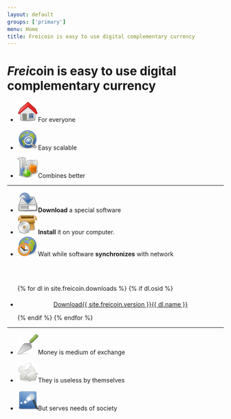 ```yaml
---
layout: default
groups: ['primary']
menu: Home
title: Freicoin is easy to use digital complementary currency
---
```


<h1 class="main"><i>Frei</i><b>coin</b> is easy to use digital complementary currency</h1>

<div class="row">
  <div class="span4">
    <ul class="big_icons">
      <li><img src="/static/images/main/everyone.png" />For everyone</li>
    </ul>
  </div>
  <div class="span4">
    <ul class="big_icons">
      <li><img src="/static/images/main/scalable.png" />Easy scalable</li>
    </ul>
  </div>
  <div class="span4">
    <ul class="big_icons">
      <li><img src="/static/images/main/combines.png" />Combines better</li>
    </ul>
  </div>
</div>

<hr/>

<div class="row">
  <div class="span8">
    <ul class="big_icons">
      <li><img src="/static/images/main/download.png" /><b>Download</b> a special software</li>
      <li><img src="/static/images/main/install.png" /><b>Install</b> it on your computer.</li>
      <li><img src="/static/images/main/synchronize.png" />Wait while software <b>synchronizes</b> with network</li>
    </ul>
  </div>
  <div class="span4" style="padding-top:35px;">
    <ul id="download-list" class="nostyle">
{% for dl in site.freicoin.downloads %}
  {% if dl.osid %}
      <li id="{{ dl.osid }}" style="display:{% if dl.osid == 'Unknown' %}block{% else %}none{% endif %};">
<p style="margin-top:20px;text-align:center;"><a class="btn btn-success btn-large" href="{{ dl.link }}"><span class="download-content" style=""><span class="download-title">Download</span><span class="download-version">{{ site.freicoin.version }}</span><span class="download-name">{{ dl.name }}</span></span></a></p>
      </li>
  {% endif %}
{% endfor %}
    </ul>
  </div>
</div>

<script type="text/javascript" src="/static/js/custom.js">
</script>
<script type="text/javascript">
show_download();
</script>

<hr/>

<div class="row">
  <div class="span4">
    <ul class="big_icons">
      <li><img src="/static/images/main/medium.png" />Money is medium of exchange</li>
    </ul>
  </div>
  <div class="span4">
    <ul class="big_icons">
      <li><img src="/static/images/main/useless.png" />They is useless by themselves</li>
    </ul>
  </div>
  <div class="span4">
    <ul class="big_icons">
      <li><img src="/static/images/main/serves.png" />But serves needs of society</li>
    </ul>
  </div>
</div>
